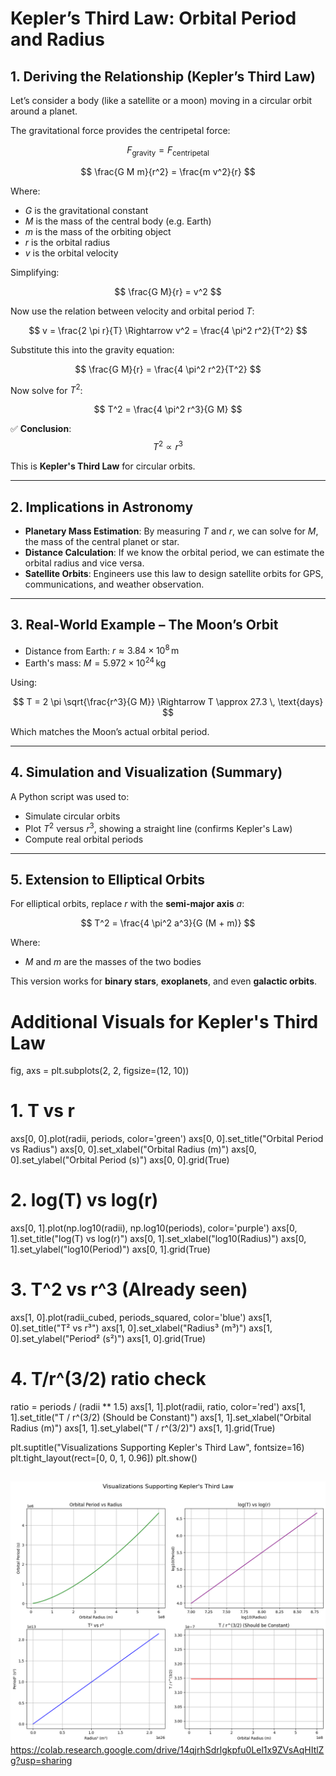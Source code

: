 # Kepler’s Third Law: Orbital Period and Radius

## 1. Deriving the Relationship (Kepler’s Third Law)

Let’s consider a body (like a satellite or a moon) moving in a circular orbit around a planet.

The gravitational force provides the centripetal force:

$$
F_\text{gravity} = F_\text{centripetal}
$$

$$
\frac{G M m}{r^2} = \frac{m v^2}{r}
$$

Where:

- $G$ is the gravitational constant  
- $M$ is the mass of the central body (e.g. Earth)  
- $m$ is the mass of the orbiting object  
- $r$ is the orbital radius  
- $v$ is the orbital velocity  

Simplifying:

$$
\frac{G M}{r} = v^2
$$

Now use the relation between velocity and orbital period $T$:

$$
v = \frac{2 \pi r}{T} \Rightarrow v^2 = \frac{4 \pi^2 r^2}{T^2}
$$

Substitute this into the gravity equation:

$$
\frac{G M}{r} = \frac{4 \pi^2 r^2}{T^2}
$$

Now solve for $T^2$:

$$
T^2 = \frac{4 \pi^2 r^3}{G M}
$$

✅ **Conclusion**:
$$
T^2 \propto r^3
$$

This is **Kepler's Third Law** for circular orbits.

---

## 2. Implications in Astronomy

- **Planetary Mass Estimation**: By measuring $T$ and $r$, we can solve for $M$, the mass of the central planet or star.  
- **Distance Calculation**: If we know the orbital period, we can estimate the orbital radius and vice versa.  
- **Satellite Orbits**: Engineers use this law to design satellite orbits for GPS, communications, and weather observation.

---

## 3. Real-World Example – The Moon’s Orbit

- Distance from Earth: $r \approx 3.84 \times 10^8 \, \text{m}$  
- Earth's mass: $M = 5.972 \times 10^{24} \, \text{kg}$

Using:

$$
T = 2 \pi \sqrt{\frac{r^3}{G M}} \Rightarrow T \approx 27.3 \, \text{days}
$$

Which matches the Moon’s actual orbital period.

---

## 4. Simulation and Visualization (Summary)

A Python script was used to:

- Simulate circular orbits  
- Plot $T^2$ versus $r^3$, showing a straight line (confirms Kepler's Law)  
- Compute real orbital periods  

---

## 5. Extension to Elliptical Orbits

For elliptical orbits, replace $r$ with the **semi-major axis** $a$:

$$
T^2 = \frac{4 \pi^2 a^3}{G (M + m)}
$$

Where:

- $M$ and $m$ are the masses of the two bodies

This version works for **binary stars**, **exoplanets**, and even **galactic orbits**.
# Additional Visuals for Kepler's Third Law

fig, axs = plt.subplots(2, 2, figsize=(12, 10))

# 1. T vs r
axs[0, 0].plot(radii, periods, color='green')
axs[0, 0].set_title("Orbital Period vs Radius")
axs[0, 0].set_xlabel("Orbital Radius (m)")
axs[0, 0].set_ylabel("Orbital Period (s)")
axs[0, 0].grid(True)

# 2. log(T) vs log(r)
axs[0, 1].plot(np.log10(radii), np.log10(periods), color='purple')
axs[0, 1].set_title("log(T) vs log(r)")
axs[0, 1].set_xlabel("log10(Radius)")
axs[0, 1].set_ylabel("log10(Period)")
axs[0, 1].grid(True)

# 3. T^2 vs r^3 (Already seen)
axs[1, 0].plot(radii_cubed, periods_squared, color='blue')
axs[1, 0].set_title("T² vs r³")
axs[1, 0].set_xlabel("Radius³ (m³)")
axs[1, 0].set_ylabel("Period² (s²)")
axs[1, 0].grid(True)

# 4. T/r^(3/2) ratio check
ratio = periods / (radii ** 1.5)
axs[1, 1].plot(radii, ratio, color='red')
axs[1, 1].set_title("T / r^(3/2) (Should be Constant)")
axs[1, 1].set_xlabel("Orbital Radius (m)")
axs[1, 1].set_ylabel("T / r^(3/2)")
axs[1, 1].grid(True)

plt.suptitle("Visualizations Supporting Kepler's Third Law", fontsize=16)
plt.tight_layout(rect=[0, 0, 1, 0.96])
plt.show()
## 


![alt text](image.png)
https://colab.research.google.com/drive/14qjrhSdrlgkpfu0Lel1x9ZVsAqHItlZg?usp=sharing